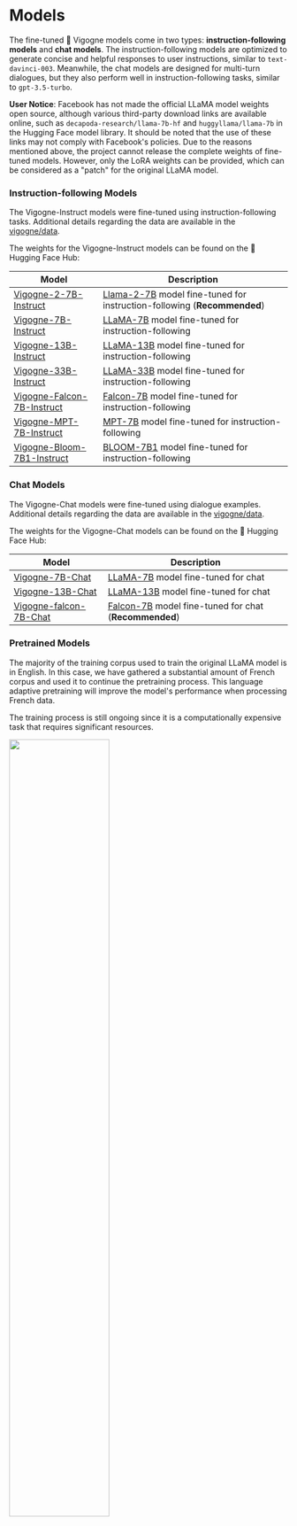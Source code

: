 # Models

The fine-tuned 🦙 Vigogne models come in two types: **instruction-following models** and **chat models**. The instruction-following models are optimized to generate concise and helpful responses to user instructions, similar to `text-davinci-003`. Meanwhile, the chat models are designed for multi-turn dialogues, but they also perform well in instruction-following tasks, similar to `gpt-3.5-turbo`.

<!-- todo -->
**User Notice**: Facebook has not made the official LLaMA model weights open source, although various third-party download links are available online, such as `decapoda-research/llama-7b-hf` and `huggyllama/llama-7b` in the Hugging Face model library. It should be noted that the use of these links may not comply with Facebook's policies. Due to the reasons mentioned above, the project cannot release the complete weights of fine-tuned models. However, only the LoRA weights can be provided, which can be considered as a "patch" for the original LLaMA model.

### Instruction-following Models

The Vigogne-Instruct models were fine-tuned using instruction-following tasks. Additional details regarding the data are available in the [vigogne/data](../data/README.md).

The weights for the Vigogne-Instruct models can be found on the 🤗 Hugging Face Hub:

| Model                                                                                       | Description                                                                                                         |
| ------------------------------------------------------------------------------------------- | ------------------------------------------------------------------------------------------------------------------- |
| [Vigogne-2-7B-Instruct](https://huggingface.co/bofenghuang/vigogne-2-7b-instruct)           | [Llama-2-7B](https://ai.meta.com/llama) model fine-tuned for instruction-following      (**Recommended**)           |
| [Vigogne-7B-Instruct](https://huggingface.co/bofenghuang/vigogne-7b-instruct)               | [LLaMA-7B](https://ai.meta.com/blog/large-language-model-llama-meta-ai) model fine-tuned for instruction-following  |
| [Vigogne-13B-Instruct](https://huggingface.co/bofenghuang/vigogne-13b-instruct)             | [LLaMA-13B](https://ai.meta.com/blog/large-language-model-llama-meta-ai) model fine-tuned for instruction-following |
| [Vigogne-33B-Instruct](https://huggingface.co/bofenghuang/vigogne-33b-instruct)             | [LLaMA-33B](https://ai.meta.com/blog/large-language-model-llama-meta-ai) model fine-tuned for instruction-following |
| [Vigogne-Falcon-7B-Instruct](https://huggingface.co/bofenghuang/vigogne-falcon-7b-instruct) | [Falcon-7B](https://falconllm.tii.ae) model fine-tuned for instruction-following                                    |
| [Vigogne-MPT-7B-Instruct](https://huggingface.co/bofenghuang/vigogne-mpt-7b-instruct)       | [MPT-7B](https://www.mosaicml.com/blog/mpt-7b) model fine-tuned for instruction-following                           |
| [Vigogne-Bloom-7B1-Instruct](https://huggingface.co/bofenghuang/vigogne-bloom-7b1-instruct) | [BLOOM-7B1](https://huggingface.co/bigscience/bloom-7b1) model fine-tuned for instruction-following                 |

<!-- The graph below illustrates the loss curve for the fine-tuning process, based on 5000 evaluation examples.

<img src="../../assets/sft_instruct_eval_loss.png" style="width: 60%;"> -->

### Chat Models

The Vigogne-Chat models were fine-tuned using dialogue examples. Additional details regarding the data are available in the [vigogne/data](../data/README.md).

The weights for the Vigogne-Chat models can be found on the 🤗 Hugging Face Hub:

| Model                                                                               | Description                                                                                        |
| ----------------------------------------------------------------------------------- | -------------------------------------------------------------------------------------------------- |
| [Vigogne-7B-Chat](https://huggingface.co/bofenghuang/vigogne-7b-chat)               | [LLaMA-7B](https://ai.meta.com/blog/large-language-model-llama-meta-ai) model fine-tuned for chat  |
| [Vigogne-13B-Chat](https://huggingface.co/bofenghuang/vigogne-13b-chat)             | [LLaMA-13B](https://ai.meta.com/blog/large-language-model-llama-meta-ai) model fine-tuned for chat |
| [Vigogne-falcon-7B-Chat](https://huggingface.co/bofenghuang/vigogne-falcon-7b-chat) | [Falcon-7B](https://falconllm.tii.ae) model fine-tuned for chat (**Recommended**)                  |

### Pretrained Models

The majority of the training corpus used to train the original LLaMA model is in English. In this case, we have gathered a substantial amount of French corpus and used it to continue the pretraining process. This language adaptive pretraining will improve the model's performance when processing French data.

The training process is still ongoing since it is a computationally expensive task that requires significant resources.

<img src="../../assets/pretrain_llama_7b_20230515.png" style="width: 60%;">
